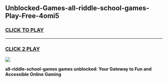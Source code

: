 
## Unblocked-Games-all-riddle-school-games-Play-Free-4omi5
<h3>
<a href="https://premium76.site?title=all-riddle-school-games&ref=23A">CLICK TO PLAY</a></h3>
<hr>

<h3>
<a href="https://premium76.site?title=all-riddle-school-games&ref=23A">CLICK 2 PLAY</a>
  
</h3>

<a href="https://premium76.site?title=all-riddle-school-games&ref=23A"><img src="https://clearcache.store/games.png"></a>


**all-riddle-school-games games unblocked: Your Gateway to Fun and Accessible Online Gaming**
